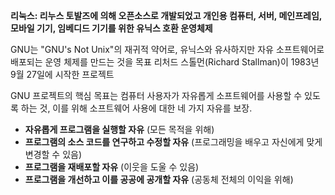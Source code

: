 **리눅스: 리누스 토발즈에 의해 오픈소스로 개발되었고  개인용 컴퓨터, 서버, 메인프레임, 모바일 기기, 임베디드 기기를 위한 유닉스 호환 운영체제**




GNU는 "GNU's Not Unix"의 재귀적 약어로, 유닉스와 유사하지만 자유 소프트웨어로 배포되는 운영 체제를 만드는 것을 목표
리처드 스톨먼(Richard Stallman)이 1983년 9월 27일에 시작한 프로젝트

GNU 프로젝트의 핵심 목표는 컴퓨터 사용자가 자유롭게 소프트웨어를 사용할 수 있도록 하는 것, 이를 위해 소프트웨어 사용에 대한 네 가지 자유를 보장.

- **자유롭게 프로그램을 실행할 자유** (모든 목적을 위해)
- **프로그램의 소스 코드를 연구하고 수정할 자유** (프로그래밍을 배우고 자신에게 맞게 변경할 수 있음)
- **프로그램을 재배포할 자유** (이웃을 도울 수 있음)
- **프로그램을 개선하고 이를 공공에 공개할 자유** (공동체 전체의 이익을 위해)


